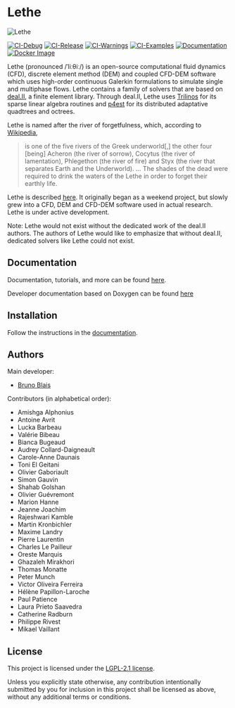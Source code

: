# Lethe

![Lethe](logo/logo_black.png?raw=true)

[![CI-Debug](https://github.com/lethe-cfd/lethe/actions/workflows/main_debug.yml/badge.svg)](https://github.com/lethe-cfd/lethe/actions/workflows/main_debug.yml)
[![CI-Release](https://github.com/lethe-cfd/lethe/actions/workflows/main_release.yml/badge.svg)](https://github.com/lethe-cfd/lethe/actions/workflows/main_release.yml)
[![CI-Warnings](https://github.com/lethe-cfd/lethe/actions/workflows/main_warnings.yml/badge.svg)](https://github.com/lethe-cfd/lethe/actions/workflows/main_warnings.yml)
[![CI-Examples](https://github.com/lethe-cfd/lethe/actions/workflows/main_parameter_files.yml/badge.svg)](https://github.com/lethe-cfd/lethe/actions/workflows/main_parameter_files.yml)
[![Documentation](https://github.com/lethe-cfd/lethe/actions/workflows/doc-github-pages.yml/badge.svg)](https://github.com/lethe-cfd/lethe/actions/workflows/doc-github-pages.yml)
[![Docker Image](https://github.com/lethe-cfd/lethe/actions/workflows/docker.yml/badge.svg)](https://github.com/lethe-cfd/lethe/actions/workflows/docker.yml)

Lethe (pronounced /ˈliːθiː/) is an open-source computational fluid dynamics
(CFD), discrete element method (DEM) and coupled CFD-DEM
software which uses high-order continuous Galerkin formulations to
simulate single and multiphase flows.
Lethe contains a family of solvers that are based on
[deal.II](https://www.dealii.org/), a finite element library.
Through deal.II, Lethe uses [Trilinos](https://trilinos.github.io/) for
its sparse linear algebra routines and [p4est](https://www.p4est.org/)
for its distributed adaptative quadtrees and octrees.

Lethe is named after the river of forgetfulness, which, according to
[Wikipedia](https://en.wikipedia.org/wiki/Lethe),

> is one of the five rivers of the Greek underworld\[,\] the other four
> \[being\] Acheron (the river of sorrow), Cocytus (the river of
> lamentation), Phlegethon (the river of fire) and Styx (the river that
> separates Earth and the Underworld).
> …
> The shades of the dead were required to drink the waters of the Lethe
> in order to forget their earthly life.

Lethe is described [here](https://doi.org/10.1016/j.softx.2020.100579).
It originally began as a weekend project, but slowly grew into a CFD, DEM and CFD-DEM
software used in actual research. Lethe is under active development. 


Note: Lethe would not exist without the dedicated work of the deal.II
authors.
The authors of Lethe would like to emphasize that without deal.II,
dedicated solvers like Lethe could not exist.

## Documentation

Documentation, tutorials, and more can be found 
[here](https://lethe-cfd.github.io/lethe/documentation/index.html).

Developer documentation based on Doxygen can be found 
[here](https://lethe-cfd.github.io/lethe/doxygen/index.html)

## Installation

Follow the instructions in the
[documentation](https://lethe-cfd.github.io/lethe/documentation/installation/installation.html).

## Authors

Main developer:

- [Bruno Blais](https://www.polymtl.ca/expertises/en/blais-bruno)

Contributors (in alphabetical order):

- Amishga Alphonius
- Antoine Avrit
- Lucka Barbeau
- Valérie Bibeau
- Bianca Bugeaud
- Audrey Collard-Daigneault
- Carole-Anne Daunais
- Toni El Geitani
- Olivier Gaboriault
- Simon Gauvin
- Shahab Golshan
- Olivier Guévremont
- Marion Hanne
- Jeanne Joachim
- Rajeshwari Kamble
- Martin Kronbichler
- Maxime Landry
- Pierre Laurentin
- Charles Le Pailleur
- Oreste Marquis
- Ghazaleh Mirakhori
- Thomas Monatte
- Peter Munch
- Victor Oliveira Ferreira
- Hélène Papillon-Laroche
- Paul Patience
- Laura Prieto Saavedra
- Catherine Radburn
- Philippe Rivest
- Mikael Vaillant

## License

This project is licensed under the [LGPL-2.1 license](LICENSE).

Unless you explicitly state otherwise, any contribution intentionally
submitted by you for inclusion in this project shall be licensed as
above, without any additional terms or conditions.
